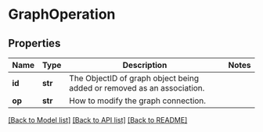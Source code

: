 # GraphOperation

## Properties
Name | Type | Description | Notes
------------ | ------------- | ------------- | -------------
**id** | **str** | The ObjectID of graph object being added or removed as an association. | 
**op** | **str** | How to modify the graph connection. | 

[[Back to Model list]](../README.md#documentation-for-models) [[Back to API list]](../README.md#documentation-for-api-endpoints) [[Back to README]](../README.md)

